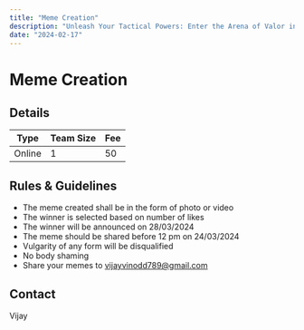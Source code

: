 ```yaml
---
title: "Meme Creation"
description: "Unleash Your Tactical Powers: Enter the Arena of Valor in Valorant!. Don't blink or you'll lose it!!!"
date: "2024-02-17"
---
```


# Meme Creation

## Details

| Type   | Team Size | Fee |
| ------ | --------- | --- |
| Online | 1         | 50  |

## Rules & Guidelines

- The meme created shall be in the form of photo or video
- The winner is selected based on number of likes
- The winner will be announced on 28/03/2024
- The meme should be shared before 12 pm on 24/03/2024
- Vulgarity of any form will be disqualified
- No body shaming
- Share your memes to vijayvinodd789@gmail.com

## Contact

Vijay